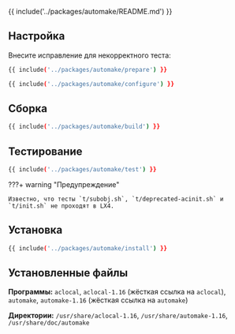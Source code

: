 {{ include('../packages/automake/README.md') }}

## Настройка

Внесите исправление для некорректного теста:
```bash 
{{ include('../packages/automake/prepare') }}
```
```bash 
{{ include('../packages/automake/configure') }}
```

## Сборка

```bash 
{{ include('../packages/automake/build') }}
```

## Тестирование

```bash 
{{ include('../packages/automake/test') }}
```

???+ warning "Предупреждение"
	
	Известно, что тесты `t/subobj.sh`, `t/deprecated-acinit.sh` и `t/init.sh` не проходят в LX4.

## Установка

```bash 
{{ include('../packages/automake/install') }}
```

## Установленные файлы

**Программы:** `aclocal`, `aclocal-1.16` (жёсткая ссылка на `aclocal`), `automake`, `automake-1.16` (жёсткая ссылка на `automake`)

**Директории:** `/usr/share/aclocal-1.16`, `/usr/share/automake-1.16`, `/usr/share/doc/automake`

